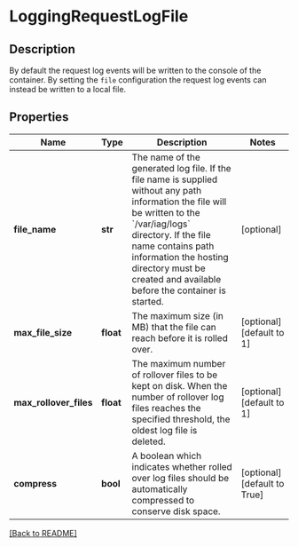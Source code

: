 # LoggingRequestLogFile

## Description

By default the request log events will be written to the console of the container.  By setting the `file` configuration the request log events can instead be written to a local file.


## Properties

Name | Type | Description | Notes
------------ | ------------- | ------------- | -------------
**file_name** | **str** | The name of the generated log file.  If the file name is supplied without any path information the file will be written to the &#x60;/var/iag/logs&#x60; directory.  If the file name contains path information the hosting directory must be created and available before the container is started.  | [optional] 
**max_file_size** | **float** | The maximum size (in MB) that the file can reach before it is rolled over.  | [optional] [default to 1]
**max_rollover_files** | **float** | The maximum number of rollover files to be kept on disk.  When the number of rollover log files reaches the specified threshold, the oldest log file is deleted.  | [optional] [default to 1]
**compress** | **bool** | A boolean which indicates whether rolled over log files should be automatically compressed to conserve disk space.  | [optional] [default to True]

[[Back to README]](../README.md)



